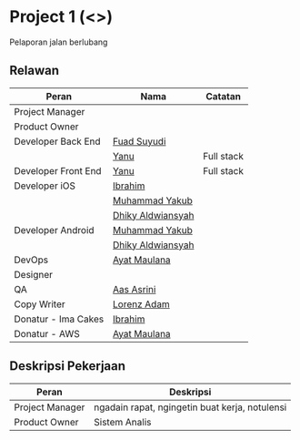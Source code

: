 # Project 1 (<<Codename>>)

Pelaporan jalan berlubang



## Relawan

| Peran              | Nama | Catatan|
| ------------------ | ---- | ------------------ |
| Project Manager    |      ||
| Product Owner      |      ||
| Developer Back End | [Fuad Suyudi](https://github.com/fuadsuyudi) ||
|  | [Yanu](https://github.com/ynwd) |Full stack|
| Developer Front End | [Yanu](https://github.com/ynwd) |Full stack|
| Developer iOS      | [Ibrahim](https://github.com/ibrdrahim) ||
|  | [Muhammad Yakub](https://github.com/zakuby) ||
| | [Dhiky Aldwiansyah](https://github.com/Kyald1412) ||
| Developer Android  | [Muhammad Yakub](https://github.com/zakuby) ||
|  | [Dhiky Aldwiansyah](https://github.com/Kyald1412) ||
| DevOps | [Ayat Maulana](https://github.com/ayatmaulana) ||
| Designer           |      ||
| QA                 | [Aas Asrini](https://github.com/asrini07) ||
| Copy Writer        | [Lorenz Adam](https://github.com/lorenzadam) ||
| Donatur - Ima Cakes | [Ibrahim](https://github.com/ibrdrahim) ||
| Donatur - AWS | [Ayat Maulana](https://github.com/ayatmaulana) ||

## Deskripsi Pekerjaan

| Peran           | Deskripsi                                      |
| --------------- | ---------------------------------------------- |
| Project Manager | ngadain rapat, ngingetin buat kerja, notulensi |
| Product Owner   | Sistem Analis                                  |

